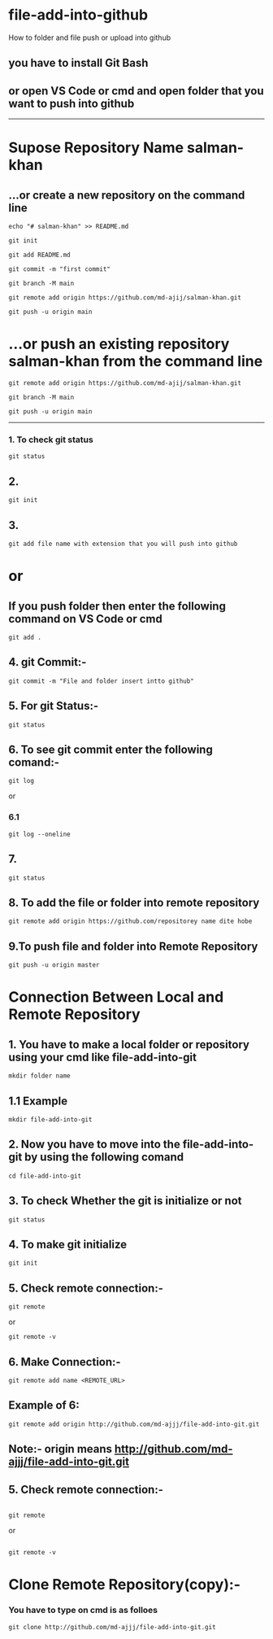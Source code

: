 # file-add-into-github
How to folder and file push or upload into github  
## you have to install Git Bash  
## or open VS Code or cmd and open folder that you want to push into github   
---  
# Supose Repository Name salman-khan
## …or create a new repository on the command line 


```
echo "# salman-khan" >> README.md
```  

```
git init
```  
```
git add README.md
```  
```
git commit -m "first commit"
```  
```
git branch -M main
```  
```
git remote add origin https://github.com/md-ajij/salman-khan.git
```  
```
git push -u origin main
```  

# …or push an existing repository salman-khan from the command line
```
git remote add origin https://github.com/md-ajij/salman-khan.git
```  
```
git branch -M main
```  
```
git push -u origin main
```  
---  

### 1. To check git status  
```
git status
```  


## 2.

```
git init
```  
## 3.
```
git add file name with extension that you will push into github  
```  
# or  
## If you push folder then enter the following command on VS Code or cmd  


```
git add .
```  
## 4. git Commit:-  

```
git commit -m "File and folder insert intto github"
```  
## 5. For git Status:-  
```
git status
```  
## 6. To see git commit enter the following comand:-  
```
git log
```  
or  

### 6.1 
```
git log --oneline
```  
## 7. 
```
git status
```  

## 8. To add the file or folder into remote repository  

```
git remote add origin https://github.com/repositorey name dite hobe
```  
## 9.To push file and folder into Remote Repository  
```
git push -u origin master
```  

# Connection Between Local and Remote Repository   
## 1. You have to make a local folder or repository using your cmd like file-add-into-git
```
mkdir folder name 
```  
## 1.1 Example
```
mkdir file-add-into-git
```  
## 2. Now you have to move into the file-add-into-git by using the following comand  
```
cd file-add-into-git
```  
## 3. To check Whether the git is initialize or not  

```
git status
```  


## 4. To make git initialize 
```
git init
```  


## 5. Check remote connection:-  
```
git remote
```  
or  
```
git remote -v
```  


## 6. Make Connection:-  
```
git remote add name <REMOTE_URL>
```  
## Example of 6:  
```
git remote add origin http://github.com/md-ajjj/file-add-into-git.git
```  
## Note:- origin means http://github.com/md-ajjj/file-add-into-git.git  

## 5. Check remote connection:-  

```

git remote

```  

or  

```

git remote -v
```  
# Clone Remote Repository(copy):-
### You have to type on cmd is as folloes  
```
git clone http://github.com/md-ajjj/file-add-into-git.git
```  

